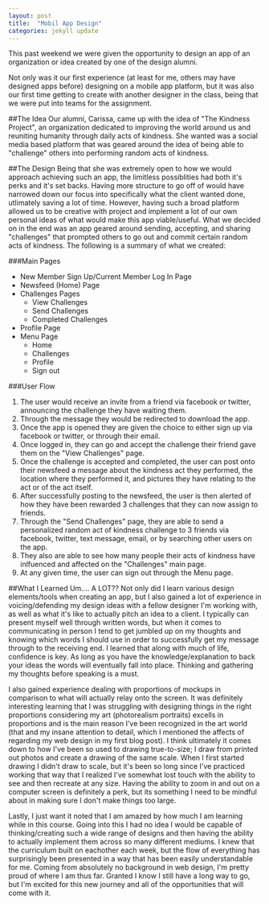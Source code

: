 ```yaml
---
layout: post
title:  "Mobil App Design"
categories: jekyll update
---
```


This past weekend we were given the opportunity to design an app of an organization or idea created by one of the design alumni. 

Not only was it our first experience (at least for me, others may have designed apps before) designing on a mobile app platform, but it was also our first time getting to create with another designer in the class, being that we were put into teams for the assignment. 

##The Idea
Our alumni, Carissa, came up with the idea of "The Kindness Project", an organization dedicated to improving the world around us and reuniting humanity through daily acts of kindness. She wanted was a social media based platform that was geared around the idea of being able to "challenge" others into performing random acts of kindness.

##The Design
Being that she was extremely open to how we would approach achieving such an app, the limitless possiblities had both it's perks and it's set backs. Having more structure to go off of would have narrowed down our focus into specifically what the client wanted done, utlimately saving a lot of time. However, having such a broad platform allowed us to be creative with project and implement a lot of our own personal ideas of what would make this app viable/useful. What we decided on in the end was an app geared around sending, accepting, and sharing "challenges" that prompted others to go out and commit certain random acts of kindness. The following is a summary of what we created:

###Main Pages
* New Member Sign Up/Current Member Log In Page
* Newsfeed (Home) Page
* Challenges Pages  
   * View Challenges
   * Send Challenges
   * Completed Challenges
* Profile Page
* Menu Page  
   * Home
   * Challenges
   * Profile
   * Sign out

###User Flow
1. The user would receive an invite from a friend via facebook or twitter, announcing the challenge they have waiting them.
2. Through the message they would be redirected to download the app.
3. Once the app is opened they are given the choice to either sign up via facebook or twitter, or through their email.
4. Once logged in, they can go and accept the challenge their friend gave them on the "View Challenges" page.
5. Once the challenge is accepted and completed, the user can post onto their newsfeed a message about the kindness act they performed, the location where they performed it, and pictures they have relating to the act or of the act itself.
6. After successfully posting to the newsfeed, the user is then alerted of how they have been rewarded 3 challenges that they can now assign to friends.
7. Through the "Send Challenges" page, they are able to send a personalized random act of kindness challenge to 3 friends via facebook, twitter, text message, email, or by searching other users on the app.
8. They also are able to see how many people their acts of kindness have inlfuenced and affected on the "Challenges" main page.
9. At any given time, the user can sign out through the Menu page.

##What I Learned
Um.... A LOT?? Not only did I learn various design elements/tools when creating an app, but I also gained a lot of experience in voicing/defending my design ideas with a fellow designer I'm working with, as well as what it's like to actually pitch an idea to a client. I typically can present myself well through written words, but when it comes to communicating in person I tend to get jumbled up on my thoughts and knowing which words I should use in order to successfully get my message through to the receiving end. I learned that along with much of life, confidence is key. As long as you have the knowledge/explanation to back your ideas the words will eventually fall into place. Thinking and gathering my thoughts before speaking is a must.

I also gained experience dealing with proportions of mockups in comparison to what will actually relay onto the screen. It was definitely interesting learning that I was struggling with designing things in the right proportions considering my art (photorealism portraits) excells in proportions and is the main reason I've been recognized in the art world (that and my insane attention to detail, which I mentioned the affects of regarding my web design in my first blog post). I think ultimately it comes down to how I've been so used to drawing true-to-size; I draw from printed out photos and create a drawing of the same scale. When I first started drawing I didn't draw to scale, but it's been so long since I've practiced working that way that I realized I've somewhat lost touch with the ability to see and then recreate at any size. Having the ability to zoom in and out on a computer screen is definitely a perk, but its something I need to be mindful about in making sure I don't make things too large.

Lastly, I just want it noted that I am amazed by how much I am learning while in this course. Going into this I had no idea I would be capable of thinking/creating such a wide range of designs and then having the ability to actually implement them across so many different mediums. I knew that the curriculum built on eachother each week, but the flow of everything has surprisingly been presented in a way that has been easily understandable for me. Coming from absolutely no background in web design, I'm pretty proud of where I am thus far. Granted I know I still have a long way to go, but I'm excited for this new journey and all of the opportunities that will come with it.

